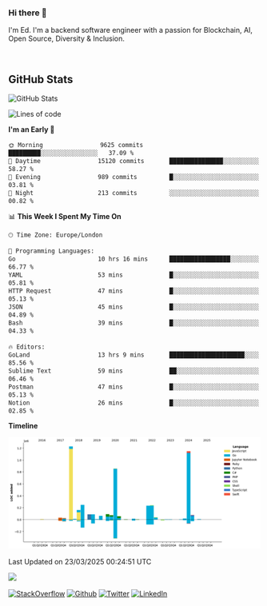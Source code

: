 ### Hi there 👋
 I'm Ed. I'm a backend software engineer with a passion for Blockchain, AI, Open Source, Diversity & Inclusion.

<br />

<h2>GitHub Stats</h2>
<p><img src="https://github-readme-stats.vercel.app/api?username=echarrod&amp;show_icons=true" alt="GitHub Stats"></p>

<!--START_SECTION:waka-->
![Lines of code](https://img.shields.io/badge/From%20Hello%20World%20I%27ve%20Written-4.8%20million%20lines%20of%20code-blue)

**I'm an Early 🐤** 

```text
🌞 Morning                9625 commits        █████████░░░░░░░░░░░░░░░░   37.09 % 
🌆 Daytime                15120 commits       ███████████████░░░░░░░░░░   58.27 % 
🌃 Evening                989 commits         █░░░░░░░░░░░░░░░░░░░░░░░░   03.81 % 
🌙 Night                  213 commits         ░░░░░░░░░░░░░░░░░░░░░░░░░   00.82 % 
```


📊 **This Week I Spent My Time On** 

```text
🕑︎ Time Zone: Europe/London

💬 Programming Languages: 
Go                       10 hrs 16 mins      █████████████████░░░░░░░░   66.77 % 
YAML                     53 mins             █░░░░░░░░░░░░░░░░░░░░░░░░   05.81 % 
HTTP Request             47 mins             █░░░░░░░░░░░░░░░░░░░░░░░░   05.13 % 
JSON                     45 mins             █░░░░░░░░░░░░░░░░░░░░░░░░   04.89 % 
Bash                     39 mins             █░░░░░░░░░░░░░░░░░░░░░░░░   04.33 % 

🔥 Editors: 
GoLand                   13 hrs 9 mins       █████████████████████░░░░   85.56 % 
Sublime Text             59 mins             ██░░░░░░░░░░░░░░░░░░░░░░░   06.46 % 
Postman                  47 mins             █░░░░░░░░░░░░░░░░░░░░░░░░   05.13 % 
Notion                   26 mins             █░░░░░░░░░░░░░░░░░░░░░░░░   02.85 % 
```

**Timeline**

![Lines of Code chart](https://raw.githubusercontent.com/echarrod/echarrod/main/assets/bar_graph.png)


 Last Updated on 23/03/2025 00:24:51 UTC
<!--END_SECTION:waka-->

![](https://komarev.com/ghpvc/?username=echarrod)

<p>
<a href="https://stackoverflow.com/users/1014632/ech" target="_blank"><img alt="StackOverflow" src="https://img.shields.io/badge/-Stackoverflow-FE7A16?style=for-the-badge&logo=stack-overflow&logoColor=white" /></a> 
<a href="https://github.com/echarrod" target="_blank"><img alt="Github" src="https://img.shields.io/badge/GitHub-%2312100E.svg?&style=for-the-badge&logo=Github&logoColor=white" /></a> 
<a href="https://twitter.com/e_harrod" target="_blank"><img alt="Twitter" src="https://img.shields.io/badge/twitter-%231DA1F2.svg?&style=for-the-badge&logo=twitter&logoColor=white" /></a> 
<a href="https://www.linkedin.com/in/ed-harrod" target="_blank"><img alt="LinkedIn" src="https://img.shields.io/badge/linkedin-%230077B5.svg?&style=for-the-badge&logo=linkedin&logoColor=white" /></a>
